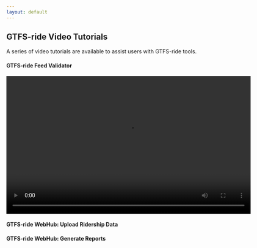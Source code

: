 ```yaml
---
layout: default
---
```


## GTFS-ride Video Tutorials
A series of video tutorials are available to assist users with GTFS-ride tools.

#### GTFS-ride Feed Validator
<video src="videos/FeedValidator_Tutorial.mp4" width="640" height="360" controls preload></video>

#### GTFS-ride WebHub: Upload Ridership Data

#### GTFS-ride WebHub: Generate Reports

